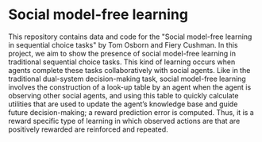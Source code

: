 # Social model-free learning
This repository contains data and code for the "Social model-free learning in sequential choice tasks" by Tom Osborn and Fiery Cushman. In this project, we aim to show the presence of social model-free learning in traditional sequential choice tasks. This kind of learning occurs when agents complete these tasks collaboratively with social agents. Like in the traditional dual-system decision-making task, social model-free learning involves the construction of a look-up table by an agent when the agent is observing other social agents, and using this table to quickly calculate utilities that are used to update the agent’s knowledge base and guide future decision-making; a reward prediction error is computed. Thus, it is a reward specific type of learning in which observed actions are that are positively rewarded are reinforced and repeated. 
